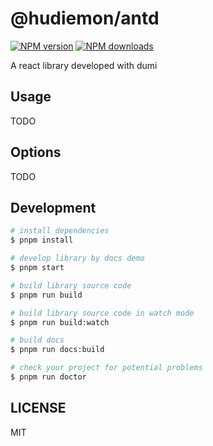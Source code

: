 # @hudiemon/antd

[![NPM version](https://img.shields.io/npm/v/@hudiemon/antd.svg?style=flat)](https://npmjs.org/package/@hudiemon/antd)
[![NPM downloads](http://img.shields.io/npm/dm/@hudiemon/antd.svg?style=flat)](https://npmjs.org/package/@hudiemon/antd)

A react library developed with dumi

## Usage

TODO

## Options

TODO

## Development

```bash
# install dependencies
$ pnpm install

# develop library by docs demo
$ pnpm start

# build library source code
$ pnpm run build

# build library source code in watch mode
$ pnpm run build:watch

# build docs
$ pnpm run docs:build

# check your project for potential problems
$ pnpm run doctor
```

## LICENSE

MIT
